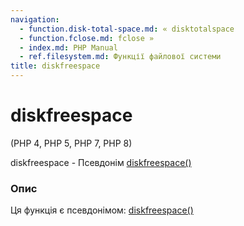 ```yaml
---
navigation:
  - function.disk-total-space.md: « disktotalspace
  - function.fclose.md: fclose »
  - index.md: PHP Manual
  - ref.filesystem.md: Функції файлової системи
title: diskfreespace
---
```

# diskfreespace

(PHP 4, PHP 5, PHP 7, PHP 8)

diskfreespace - Псевдонім [diskfreespace()](function.disk-free-space.md)

### Опис

Ця функція є псевдонімом: [diskfreespace()](function.disk-free-space.md)
